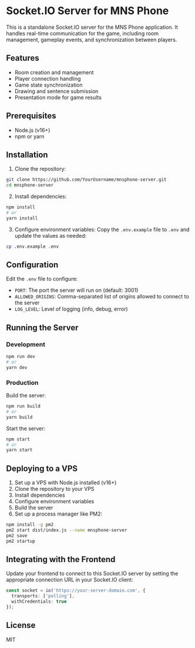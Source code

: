 # Socket.IO Server for MNS Phone

This is a standalone Socket.IO server for the MNS Phone application. It handles real-time communication for the game, including room management, gameplay events, and synchronization between players.

## Features

- Room creation and management
- Player connection handling
- Game state synchronization
- Drawing and sentence submission
- Presentation mode for game results

## Prerequisites

- Node.js (v16+)
- npm or yarn

## Installation

1. Clone the repository:
```bash
git clone https://github.com/YourUsername/mnsphone-server.git
cd mnsphone-server
```

2. Install dependencies:
```bash
npm install
# or
yarn install
```

3. Configure environment variables:
Copy the `.env.example` file to `.env` and update the values as needed:
```bash
cp .env.example .env
```

## Configuration

Edit the `.env` file to configure:

- `PORT`: The port the server will run on (default: 3001)
- `ALLOWED_ORIGINS`: Comma-separated list of origins allowed to connect to the server
- `LOG_LEVEL`: Level of logging (info, debug, error)

## Running the Server

### Development

```bash
npm run dev
# or
yarn dev
```

### Production

Build the server:
```bash
npm run build
# or
yarn build
```

Start the server:
```bash
npm start
# or
yarn start
```

## Deploying to a VPS

1. Set up a VPS with Node.js installed (v16+)
2. Clone the repository to your VPS
3. Install dependencies
4. Configure environment variables
5. Build the server
6. Set up a process manager like PM2:

```bash
npm install -g pm2
pm2 start dist/index.js --name mnsphone-server
pm2 save
pm2 startup
```

## Integrating with the Frontend

Update your frontend to connect to this Socket.IO server by setting the appropriate connection URL in your Socket.IO client:

```typescript
const socket = io('https://your-server-domain.com', {
  transports: ['polling'],
  withCredentials: true
});
```

## License

MIT 